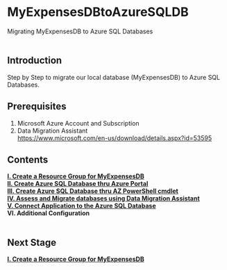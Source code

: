 # MyExpensesDBtoAzureSQLDB
Migrating MyExpensesDB to Azure SQL Databases
<br/>
<br/>

**Introduction**
------------------------------------------------------------------------------------------------------------------------------------
Step by Step to migrate our local database (MyExpensesDB) to Azure SQL Databases.
<br/>

**Prerequisites**
------------------------------------------------------------------------------------------------------------------------------------
1. Microsoft Azure Account and Subscription
2. Data Migration Assistant                                             <br/>
   https://www.microsoft.com/en-us/download/details.aspx?id=53595

**Contents**
------------------------------------------------------------------------------------------------------------------------------------
[**I. Create a Resource Group for MyExpensesDB**](https://github.com/fortehub/MyExpensesDBtoAzureSQLDB/blob/35086baf706a60c4288fc0b5470ddbb3d05ae4a7/I.%20Create%20a%20Resource%20Group%20for%20MyExpensesDB.md)     <br/>
[**II. Create Azure SQL Database thru Azure Portal**](https://github.com/fortehub/MyExpensesDBtoAzureSQLDB/blob/b4c88686d49bfcb0b24f3dff0c97a31fcf7138cd/II.%20Create%20Azure%20SQL%20Database%20thru%20Azure%20Portal.md) <br/>[**III. Create Azure SQL Database thru AZ PowerShell cmdlet**](https://github.com/fortehub/MyExpensesDBtoAzureSQLDB/blob/2f8c761d87ce8b83558bc068d68e00e6cd1c7019/III.%20Create%20Azure%20SQL%20Database%20thru%20AZ%20PowerShell%20cmdlet.md)<br/>
[**IV. Assess and Migrate databases using Data Migration Assistant**](https://github.com/fortehub/MyExpensesDBtoAzureSQLDB/blob/7c93a4d9120d6179881cabd13fb92570bfd4dabf/IV.%20Assess%20and%20Migrate%20databases%20using%20Data%20Migration%20Assistant.md)<br/>
[**V. Connect Application to the Azure SQL Database**](https://github.com/fortehub/MyExpensesDBtoAzureSQLDB/blob/6e3d2b51b00e95913625bf36d3ed04a374c850f4/V.%20Connect%20Application%20to%20the%20Azure%20SQL%20Database.md) <br/>
**VI. Additional Configuration**                                        <br/>
<br/>

**Next Stage**
------------------------------------------------------------------------------------------------------------------------------------

[**I. Create a Resource Group for MyExpensesDB**](https://github.com/fortehub/MyExpensesDBtoAzureSQLDB/blob/35086baf706a60c4288fc0b5470ddbb3d05ae4a7/I.%20Create%20a%20Resource%20Group%20for%20MyExpensesDB.md)
